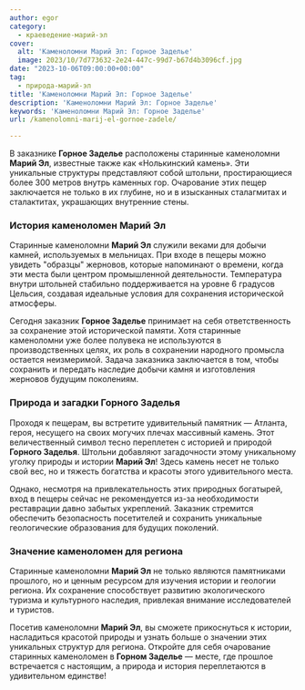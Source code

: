 ```yaml
---
author: egor
category:
  - краеведение-марий-эл
cover:
  alt: 'Каменоломни Марий Эл: Горное Заделье'
  image: 2023/10/7d773632-2e24-447c-99d7-b67d4b3096cf.jpg
date: "2023-10-06T09:00:00+00:00"
tag:
  - природа-марий-эл
title: 'Каменоломни Марий Эл: Горное Заделье'
description: 'Каменоломни Марий Эл: Горное Заделье'
keywords: 'Каменоломни Марий Эл: Горное Заделье'
url: /kamenolomni-marij-el-gornoe-zadele/

---
```

В заказнике **Горное Заделье** расположены старинные каменоломни **Марий Эл**, известные также как «Нолькинский камень». Эти уникальные структуры представляют собой штольни, простирающиеся более 300 метров внутрь каменных гор. Очарование этих пещер заключается не только в их глубине, но и в изысканных сталагмитах и сталактитах, украшающих внутренние стены.

### **История каменоломен Марий Эл**

Старинные каменоломни **Марий Эл** служили веками для добычи камней, используемых в мельницах. При входе в пещеры можно увидеть "образцы" жерновов, которые напоминают о времени, когда эти места были центром промышленной деятельности. Температура внутри штольней стабильно поддерживается на уровне 6 градусов Цельсия, создавая идеальные условия для сохранения исторической атмосферы.

Сегодня заказник **Горное Заделье** принимает на себя ответственность за сохранение этой исторической памяти. Хотя старинные каменоломни уже более полувека не используются в производственных целях, их роль в сохранении народного промысла остается неизмеримой. Задача заказника заключается в том, чтобы сохранить и передать наследие добычи камня и изготовления жерновов будущим поколениям.

### **Природа и загадки Горного Заделья**

Проходя к пещерам, вы встретите удивительный памятник — Атланта, героя, несущего на своих могучих плечах массивный камень. Этот величественный символ тесно переплетен с историей и природой **Горного Заделья**. Штольни добавляют загадочности этому уникальному уголку природы и истории **Марий Эл**! Здесь камень несет не только свой вес, но и тяжесть богатства и красоты этого удивительного места.

Однако, несмотря на привлекательность этих природных богатырей, вход в пещеры сейчас не рекомендуется из-за необходимости реставрации давно забытых укреплений. Заказник стремится обеспечить безопасность посетителей и сохранить уникальные геологические образования для будущих поколений.

### **Значение каменоломен для региона**

Старинные каменоломни **Марий Эл** не только являются памятниками прошлого, но и ценным ресурсом для изучения истории и геологии региона. Их сохранение способствует развитию экологического туризма и культурного наследия, привлекая внимание исследователей и туристов.

Посетив каменоломни **Марий Эл**, вы сможете прикоснуться к истории, насладиться красотой природы и узнать больше о значении этих уникальных структур для региона. Откройте для себя очарование старинных каменоломен в **Горном Заделье** — месте, где прошлое встречается с настоящим, а природа и история переплетаются в удивительном единстве!
